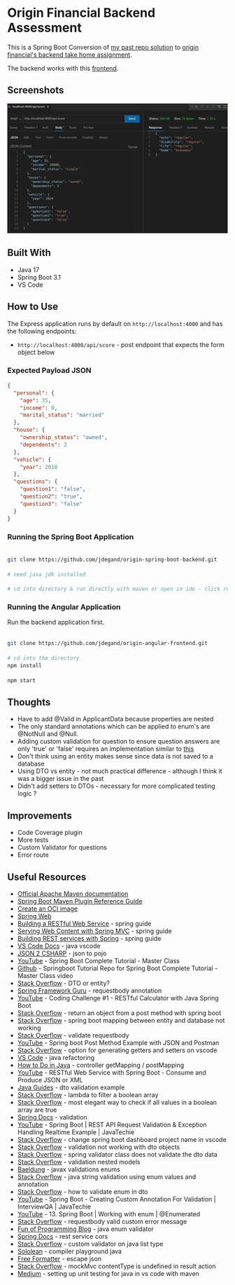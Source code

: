 # Origin Financial Backend Assessment

This is a Spring Boot Conversion of [my past repo solution](https://github.com/jdegand/origin-backend-take-home-assignment) to [origin financial's backend take home assignment](https://github.com/OriginFinancial/origin-backend-take-home-assignment).  

The backend works with this [frontend](https://github.com/jdegand/origin-angular-frontend).

## Screenshots

![](screenshots/origin-spring-backend.png)

## Built With

- Java 17
- Spring Boot 3.1
- VS Code

## How to Use

The Express application runs by default on `http://localhost:4000` and has the following endpoints:

 - `http://localhost:4000/api/score` - post endpoint that expects the form object below


### Expected Payload JSON

```json
{
  "personal": {
    "age": 35,
    "income": 0,
    "marital_status": "married"
  },
  "house": {
    "ownership_status": "owned",
    "dependents": 2
  },
  "vehicle": {
    "year": 2018
  },
  "questions": {
    "question1": "false",
    "question2": "true",
    "question3": "false"
  }
}
```

### Running the Spring Boot Application

```bash 

git clone https://github.com/jdegand/origin-spring-boot-backend.git

# need java jdk installed 

# cd into directory & run directly with maven or open in ide - click run button
```

### Running the Angular Application

Run the backend application first.

```bash

git clone https://github.com/jdegand/origin-angular-frontend.git

# cd into the directory
npm install 

npm start
```

## Thoughts

- Have to add @Valid in ApplicantData because properties are nested  
- The only standard annotations which can be applied to enum's are @NotNull and @Null.
- Adding custom validation for question to ensure question answers are only 'true' or 'false' requires an implementation similar to [this](https://stackoverflow.com/questions/74227120/how-can-i-create-custom-validator-on-java-list-type)
- Don't think using an entity makes sense since data is not saved to a database 
- Using DTO vs entity - not much practical difference - although I think it was a bigger issue in the past
- Didn't add setters to DTOs - necessary for more complicated testing logic ?

## Improvements

- Code Coverage plugin
- More tests
- Custom Validator for questions
- Error route 

## Useful Resources

- [Official Apache Maven documentation](https://maven.apache.org/guides/index.html)
- [Spring Boot Maven Plugin Reference Guide](https://docs.spring.io/spring-boot/docs/3.1.0/maven-plugin/reference/html/)
- [Create an OCI image](https://docs.spring.io/spring-boot/docs/3.1.0/maven-plugin/reference/html/#build-image)
- [Spring Web](https://docs.spring.io/spring-boot/docs/3.1.0/reference/htmlsingle/#web)
- [Building a RESTful Web Service](https://spring.io/guides/gs/rest-service/) - spring guide
- [Serving Web Content with Spring MVC](https://spring.io/guides/gs/serving-web-content/) - spring guide
- [Building REST services with Spring](https://spring.io/guides/tutorials/rest/) - spring guide
- [VS Code Docs](https://code.visualstudio.com/docs/java/java-project) - java vscode
- [JSON 2 CSHARP](https://json2csharp.com/code-converters/json-to-pojo) - json to pojo
- [YouTube](https://www.youtube.com/watch?v=zvR-Oif_nxg) - Spring Boot Complete Tutorial - Master Class
- [Github](https://github.com/shabbirdwd53/Springboot-Tutorial) - Springboot Tutorial Repo for Spring Boot Complete Tutorial - Master Class video
- [Stack Overflow](https://stackoverflow.com/questions/69639251/should-entity-class-be-used-as-request-body) - DTO or entity?
- [Spring Framework Guru](https://springframework.guru/requestbody-annotation/) - requestbody annotation
- [YouTube](https://www.youtube.com/watch?v=GYMz4sfHz-Y) - Coding Challenge #1 - RESTful Calculator with Java Spring Boot
- [Stack Overflow](https://stackoverflow.com/questions/70071007/how-can-i-return-an-object-from-a-post-method-with-spring-boot) - return an object from a post method with spring boot
- [Stack Overflow](https://stackoverflow.com/questions/71091905/spring-boot-mapping-between-entity-and-database-not-working-getting-in-res) - spring boot mapping between entity and database not working
- [Stack Overflow](https://stackoverflow.com/questions/64517537/springboot-validate-requestbody) - validate requestbody
- [YouTube](https://www.youtube.com/watch?v=93OBRePaoxY) - Spring boot Post Method Example with JSON and Postman
- [Stack Overflow](https://stackoverflow.com/questions/62588065/option-for-generating-getters-and-setters-not-showing-up-on-vs-code) - option for generating getters and setters on vscode
- [VS Code](https://code.visualstudio.com/docs/java/java-refactoring) - java refactoring
- [How to Do in Java](https://howtodoinjava.com/spring-mvc/controller-getmapping-postmapping/) - controller getMapping / postMapping
- [YouTube](https://www.youtube.com/watch?v=zMavMTK3qps&list=PLdW9lrB9HDw101ImXtR_xkvTe1HWx7Gc6&index=18) - RESTful Web Service with Spring Boot - Consume and Produce JSON or XML
- [Java Guides](https://www.javaguides.net/2021/04/spring-boot-dto-validation-example.html) - dto validation example
- [Stack Overflow](https://stackoverflow.com/questions/57704183/how-to-use-a-lambda-to-filter-a-boolean-array-in-java) - lambda to filter a boolean array
- [Stack Overflow](https://stackoverflow.com/questions/8260881/what-is-the-most-elegant-way-to-check-if-all-values-in-a-boolean-array-are-true) - most elegant way to check if all values in a boolean array are true
- [Spring Docs](https://docs.spring.io/spring-framework/docs/4.1.x/spring-framework-reference/html/validation.html) - validation
- [YouTube](https://www.youtube.com/watch?v=gPnd-hzM_6A) - Spring Boot | REST API Request Validation & Exception Handling Realtime Example | JavaTechie
- [Stack Overflow](https://stackoverflow.com/questions/59934783/how-do-you-change-the-spring-boot-dashboard-project-name-in-vs-code) - change spring boot dashboard project name in vscode
- [Stack Overflow](https://stackoverflow.com/questions/58336387/why-does-validation-not-work-on-objects-of-type-dto-but-only-on-entities) - validation not working with dto objects
- [Stack Overflow](https://stackoverflow.com/questions/57277850/spring-validator-class-does-not-validate-the-dto-data) - spring validator class does not validate the dto data
- [Stack Overflow](https://stackoverflow.com/questions/41005850/validation-nested-models-in-spring-boot) - validation nested models
- [Baeldung](https://www.baeldung.com/javax-validations-enums) - javax validations enums
- [Stack Overflow](https://stackoverflow.com/questions/6294587/java-string-validation-using-enum-values-and-annotation) - java string validation using enum values and annotation
- [Stack Overflow](https://stackoverflow.com/questions/62372281/how-to-validate-enum-in-dto) - how to validate enum in dto
- [YouTube](https://www.youtube.com/watch?v=P5sAaFY3O2w) - Spring Boot - Creating Custom Annotation For Validation | InterviewQA | JavaTechie
- [YouTube](https://www.youtube.com/watch?v=oKA2-aIEQaw) - 13. Spring Boot | Working with enum | @Enumerated
- [Stack Overflow](https://stackoverflow.com/questions/45968008/requestbody-valid-somedto-has-field-of-enum-type-custom-error-message) - requestbody valid custom error message
- [Fun of Programming Blog](https://funofprograming.wordpress.com/2016/09/29/java-enum-validator/) - java enum validator
- [Spring Docs](https://spring.io/guides/gs/rest-service-cors/) - rest service cors
- [Stack Overflow](https://stackoverflow.com/questions/74227120/how-can-i-create-custom-validator-on-java-list-type) - custom validator on java list type
- [Sololean](https://www.sololearn.com/compiler-playground/java) - compiler playground java
- [Free Formatter](https://www.freeformatter.com/json-escape.html#before-output) - escape json
- [Stack Overflow](https://stackoverflow.com/questions/72788387/mockmvc-contenttype-is-undefined-in-result-action) - mockMvc contentType is undefined in result action
- [Medium](https://medium.com/@karlrombauts/setting-up-unit-testing-for-java-in-vs-code-with-maven-3dc75579122f) - setting up unit testing for java in vs code with maven

